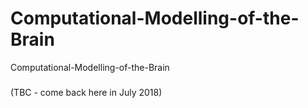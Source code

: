 # Computational-Modelling-of-the-Brain
Computational-Modelling-of-the-Brain

###

(TBC - come back here in July 2018)

###
